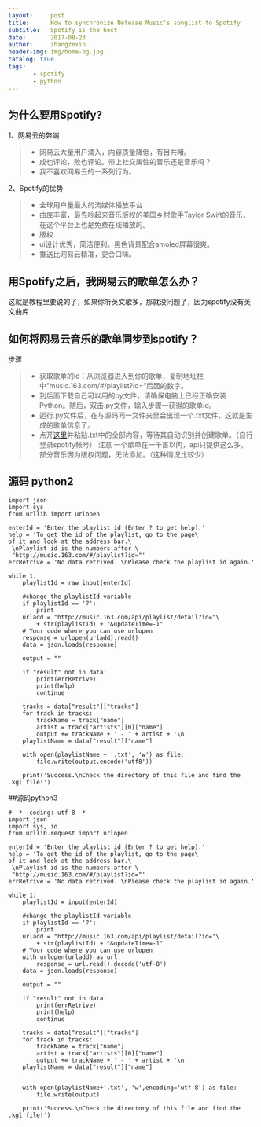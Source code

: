 ```yaml
---
layout:     post
title:      How to synchronize Netease Music's songlist to Spotify
subtitle:   Spotify is the best!
date:       2017-08-23
author:     zhangzexin
header-img: img/home-bg.jpg
catalog: true
tags:
       - spotify
       - python
---
```

## 为什么要用Spotify?
1、网易云的弊端 
> * 网易云大量用户涌入，内容质量降低，有目共睹。
> * 成也评论，败也评论。带上社交属性的音乐还是音乐吗？
> * 我不喜欢网易云的一系列行为。

2、Spotify的优势
> * 全球用户量最大的流媒体播放平台
> * 曲库丰富，最先吵起来音乐版权的美国乡村歌手Taylor Swift的音乐，在这个平台上也是免费在线播放的。
> * 版权 
> * ui设计优秀，简洁便利。黑色背景配合amoled屏幕很爽。
> * 推送比网易云精准，更合口味。

## 用Spotify之后，我网易云的歌单怎么办？
这就是教程里要说的了，如果你听英文歌多，那就没问题了，因为spotify没有英文曲库

## 如何将网易云音乐的歌单同步到spotify？

步骤
> * 获取歌单的id：从浏览器进入到你的歌单，复制地址栏中”music.163.com/#/playlist?id=”后面的数字。 
> * 到后面下载自己可以用的py文件，请确保电脑上已经正确安装Python。随后，双击.py文件，输入步骤一获得的歌单id。
> * 运行.py文件后，在与源码同一文件夹里会出现一个.txt文件，这就是生成的歌单信息了。
> * 点开[这里](http://spotlistr.herokuapp.com/#/search/textbox)并粘贴.txt中的全部内容，等待其自动识别并创建歌单。（自行登录spotify帐号）
注意 
一个歌单在一千首以内，api只提供这么多。 
部分音乐因为版权问题，无法添加。（这种情况比较少）

## 源码 python2
```
import json
import sys
from urllib import urlopen

enterId = 'Enter the playlist id (Enter ? to get help):'
help = 'To get the id of the playlist, go to the page\
of it and look at the address bar.\
 \nPlaylist id is the numbers after \
 "http://music.163.com/#/playlist?id="'
errRetrive = 'No data retrived. \nPlease check the playlist id again.'

while 1:
	playlistId = raw_input(enterId)

	#change the playlistId variable 
	if playlistId == '?':
		print
	urladd = "http://music.163.com/api/playlist/detail?id="\
		+ str(playlistId) + "&updateTime=-1"
	# Your code where you can use urlopen
	response = urlopen(urladd).read()
	data = json.loads(response)

	output = ""

	if "result" not in data:
		print(errRetrive)
		print(help)
		continue

	tracks = data["result"]["tracks"]
	for track in tracks:
		trackName = track["name"]
		artist = track["artists"][0]["name"]
		output += trackName + ' - ' + artist + '\n'
	playlistName = data["result"]["name"]

	with open(playlistName + '.txt', 'w') as file:
		file.write(output.encode('utf8'))

	print('Success.\nCheck the directory of this file and find the .kgl file!')
```
##源码python3
```
# -*- coding: utf-8 -*-
import json
import sys, io
from urllib.request import urlopen

enterId = 'Enter the playlist id (Enter ? to get help):'
help = 'To get the id of the playlist, go to the page\
of it and look at the address bar.\
 \nPlaylist id is the numbers after \
 "http://music.163.com/#/playlist?id="'
errRetrive = 'No data retrived. \nPlease check the playlist id again.'

while 1:
	playlistId = input(enterId)

	#change the playlistId variable 
	if playlistId == '?':
		print
	urladd = "http://music.163.com/api/playlist/detail?id="\
		+ str(playlistId) + "&updateTime=-1"
	# Your code where you can use urlopen
	with urlopen(urladd) as url:
		response = url.read().decode('utf-8')
	data = json.loads(response)

	output = ""

	if "result" not in data:
		print(errRetrive)
		print(help)
		continue

	tracks = data["result"]["tracks"]
	for track in tracks:
		trackName = track["name"]
		artist = track["artists"][0]["name"]
		output += trackName + ' - ' + artist + '\n'
	playlistName = data["result"]["name"]


	with open(playlistName+'.txt', 'w',encoding='utf-8') as file:
		file.write(output)

	print('Success.\nCheck the directory of this file and find the .kgl file!')
```
